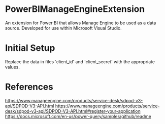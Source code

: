 # PowerBIManageEngineExtension
An extension for Power BI that allows Manage Engine to be used as a data source. Developed for use within Microsoft Visual Studio.

# Initial Setup
Replace the data in files 'client_id' and 'client_secret' with the appropriate values.

# References
https://www.manageengine.com/products/service-desk/sdpod-v3-api/SDPOD-V3-API.html
https://www.manageengine.com/products/service-desk/sdpod-v3-api/SDPOD-V3-API.html#register-your-application
https://docs.microsoft.com/en-us/power-query/samples/github/readme
